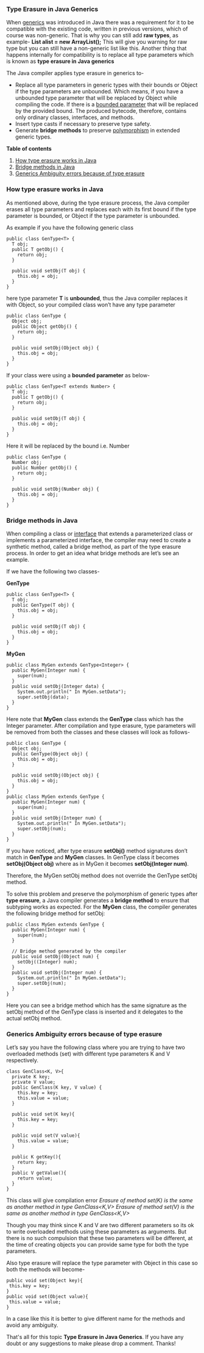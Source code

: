### Type Erasure in Java Generics

When [generics](https://www.netjstech.com/2017/01/generics-in-java.html) was introduced in Java there was a requirement for it to be compatible with the existing code, written in previous versions, which of course was non-generic. That is why you can still add **raw types**, as example- **List alist = new ArrayList();**
This will give you warning for raw type but you can still have a non-generic list like this. Another thing that happens internally for compatibility is to replace all type parameters which is known as **type erasure in Java generics**

The Java compiler applies type erasure in generics to-

- Replace all type parameters in generic types with their bounds or Object if the type parameters are unbounded. Which means, if you have a unbounded type parameter that will be replaced by Object while compiling the code. If there is a [bounded parameter](https://www.netjstech.com/2017/02/bounded-type-parameter-in-java-generics.html) that will be replaced by the provided bound.
  The produced bytecode, therefore, contains only ordinary classes, interfaces, and methods.
- Insert type casts if necessary to preserve type safety.
- Generate **bridge methods** to preserve [polymorphism](https://www.netjstech.com/2015/04/polymorphism-in-java.html) in extended generic types.

**Table of contents**

1. [How type erasure works in Java](https://www.netjstech.com/2017/02/type-erasure-in-java-generics.html#TypeErasure)
2. [Bridge methods in Java](https://www.netjstech.com/2017/02/type-erasure-in-java-generics.html#BridgeMethod)
3. [Generics Ambiguity errors because of type erasure](https://www.netjstech.com/2017/02/type-erasure-in-java-generics.html#GenericsAmbiguity)



### How type erasure works in Java

As mentioned above, during the type erasure process, the Java compiler erases all type parameters and replaces each with its first bound if the type parameter is bounded, or Object if the type parameter is unbounded.

As example if you have the following generic class

```
public class GenType<T> {
  T obj;
  public T getObj() {
    return obj;
  }

  public void setObj(T obj) {
    this.obj = obj;
  }  
}
```

here type parameter **T** is **unbounded**, thus the Java compiler replaces it with Object, so your compiled class won’t have any type parameter

```
public class GenType {
  Object obj;
  public Object getObj() {
    return obj;
  }

  public void setObj(Object obj) {
    this.obj = obj;
  }
}
```

If your class were using a **bounded parameter** as below-

```
public class GenType<T extends Number> {
  T obj;
  public T getObj() {
    return obj;
  }

  public void setObj(T obj) {
    this.obj = obj;
  }   
}
```

Here it will be replaced by the bound i.e. Number

```
public class GenType {
  Number obj;
  public Number getObj() {
    return obj;
  }

  public void setObj(Number obj) {
    this.obj = obj;
  }  
}
```

### Bridge methods in Java

When compiling a class or [interface](https://www.netjstech.com/2015/05/interface-in-java.html) that extends a parameterized class or implements a parameterized interface, the compiler may need to create a synthetic method, called a bridge method, as part of the type erasure process. In order to get an idea what bridge methods are let’s see an example.

If we have the following two classes-

**GenType**

```
public class GenType<T> {
  T obj;
  public GenType(T obj) { 
    this.obj = obj; 
  }

  public void setObj(T obj) {
    this.obj = obj;
  }  
}
```

**MyGen**

```
public class MyGen extends GenType<Integer> {
  public MyGen(Integer num) { 
    super(num); 
  } 
  public void setObj(Integer data) {
    System.out.println(" In MyGen.setData");
    super.setObj(data);
  } 
}
```

Here note that **MyGen** class extends the **GenType** class which has the Integer parameter. After compilation and type erasure, type parameters will be removed from both the classes and these classes will look as follows-

```
public class GenType {
  Object obj;
  public GenType(Object obj) { 
    this.obj = obj; 
  }

  public void setObj(Object obj) {
    this.obj = obj;
  }
}
public class MyGen extends GenType {
  public MyGen(Integer num) { 
    super(num); 
  } 
  public void setObj(Integer num) {
    System.out.println(" In MyGen.setData");
    super.setObj(num);
  }
}
```

If you have noticed, after type erasure **setObj()** method signatures don’t match in **GenType** and **MyGen** classes. In GenType class it becomes **setObj(Object obj)** where as in MyGen it becomes **setObj(Integer num)**.

Therefore, the MyGen setObj method does not override the GenType setObj method.

To solve this problem and preserve the polymorphism of generic types after **type erasure**, a Java compiler generates a **bridge method** to ensure that subtyping works as expected. For the **MyGen** class, the compiler generates the following bridge method for setObj:

```
public class MyGen extends GenType {
  public MyGen(Integer num) { 
    super(num); 
  } 

  // Bridge method generated by the compiler
  public void setObj(Object num) {
    setObj((Integer) num);
  }
  public void setObj(Integer num) {
    System.out.println(" In MyGen.setData");
    super.setObj(num);
  }
}
```

Here you can see a bridge method which has the same signature as the setObj method of the GenType class is inserted and it delegates to the actual setObj method.

### Generics Ambiguity errors because of type erasure

Let’s say you have the following class where you are trying to have two overloaded methods (set) with different type parameters K and V respectively.

```
class GenClass<K, V>{
  private K key;
  private V value;
  public GenClass(K key, V value) {
    this.key = key;
    this.value = value;
  }

  public void set(K key){
    this.key = key;
  }

  public void set(V value){
    this.value = value;
  }

  public K getKey(){
    return key;
  }
  public V getValue(){
    return value;
  }
}
```

This class will give compilation error
*Erasure of method set(K) is the same as another method in type GenClass<K,V>
Erasure of method set(V) is the same as another method in type GenClass<K,V>*

Though you may think since K and V are two different parameters so its ok to write overloaded methods using these parameters as arguments. But there is no such compulsion that these two parameters will be different, at the time of creating objects you can provide same type for both the type parameters.

Also type erasure will replace the type parameter with Object in this case so both the methods will become-

```
public void set(Object key){
 this.key = key;
}
public void set(Object value){
 this.value = value;
}
```

In a case like this it is better to give different name for the methods and avoid any ambiguity.

That's all for this topic **Type Erasure in Java Generics**. If you have any doubt or any suggestions to make please drop a comment. Thanks!